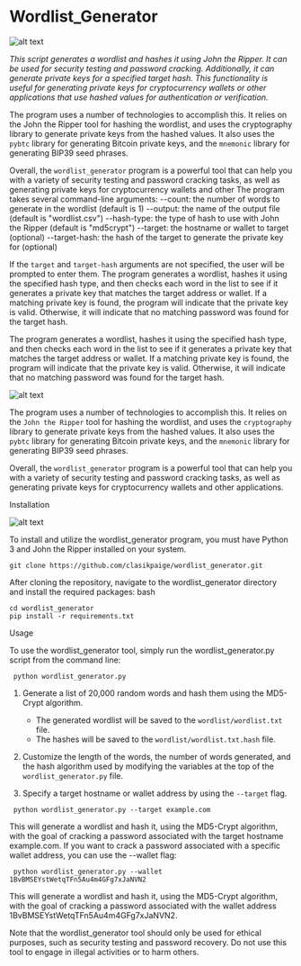 # Wordlist_Generator
![alt text](https://www.dropbox.com/s/2jgjgzzl4b7m4gg/Photo%2014-05-2023%2C%2012%2001%2056%20PM.jpg?raw=1)

*This script generates a wordlist and hashes it using John the Ripper.
It can be used for security testing and password cracking.
Additionally, it can generate private keys for a specified target hash.*
*This functionality is useful for generating private keys for cryptocurrency wallets or other applications that use hashed values for authentication or verification.*

 The program uses a number of technologies to accomplish this. It relies on the John the Ripper tool for hashing the wordlist, and uses the cryptography library to generate private keys from the hashed values. It also uses the `pybtc` library for generating Bitcoin private keys, and the `mnemonic` library for generating BIP39 seed phrases.

Overall, the `wordlist_generator` program is a powerful tool that can help you with a variety of security testing and password cracking tasks, as well as generating private keys for cryptocurrency wallets and other The program takes several command-line arguments:
--count: the number of words to generate in the wordlist (default is 1)
--output: the name of the output file (default is "wordlist.csv")
--hash-type: the type of hash to use with John the Ripper (default is "md5crypt")
--target: the hostname or wallet to target (optional)
--target-hash: the hash of the target to generate the private key for (optional)

If the `target` and `target-hash` arguments are not specified, the user will be prompted to enter them. The program generates a wordlist, hashes it using the specified hash type, and then checks each word in the list to see if it generates a private key that matches the target address or wallet. If a matching private key is found, the program will indicate that the private key is valid. Otherwise, it will indicate that no matching password was found for the target hash.




The program generates a wordlist, hashes it using the specified hash type, and then checks each word in the list to see if it generates a private key that matches the target address or wallet. If a matching private key is found, the program will indicate that the private key is valid. Otherwise, it will indicate that no matching password was found for the target hash.



![alt text](https://www.dropbox.com/s/1x2avy6hc9qsned/Photo%2014-05-2023%2C%2011%2045%2049%20AM.jpg?raw=1)



The program uses a number of technologies to accomplish this. It relies on the `John the Ripper` tool for hashing the wordlist, and uses the `cryptography` library to generate private keys from the hashed values. It also uses the `pybtc` library for generating Bitcoin private keys, and the `mnemonic` library for generating BIP39 seed phrases.

Overall, the `wordlist_generator` program is a powerful tool that can help you with a variety of security testing and password cracking tasks, as well as generating private keys for cryptocurrency wallets and other applications.

Installation

![alt text](https://www.dropbox.com/s/8t4cem1pmf3vmow/Photo%2014-05-2023%2C%2011%2048%2052%20AM.jpg?raw=1)

To install and utilize the wordlist_generator program, you must have Python 3 and John the Ripper installed on your system.
```
git clone https://github.com/clasikpaige/wordlist_generator.git
```
After cloning the repository, navigate to the wordlist_generator directory and install the required packages:
bash
```
cd wordlist_generator
pip install -r requirements.txt
```
Usage

To use the wordlist_generator tool, simply run the wordlist_generator.py script from the command line:

```
 python wordlist_generator.py
```
1. Generate a list of 20,000 random words and hash them using the MD5-Crypt algorithm. 
    - The generated wordlist will be saved to the `wordlist/wordlist.txt` file. 
    - The hashes will be saved to the `wordlist/wordlist.txt.hash` file.

2. Customize the length of the words, the number of words generated, and the hash algorithm used by modifying the variables at the top of the `wordlist_generator.py` file.

3. Specify a target hostname or wallet address by using the `--target` flag.

```
 python wordlist_generator.py --target example.com
```
This will generate a wordlist and hash it, using the MD5-Crypt algorithm, with the goal of cracking a password associated with the target hostname example.com. If you want to crack a password associated with a specific wallet address, you can use the --wallet flag:

```
 python wordlist_generator.py --wallet 1BvBMSEYstWetqTFn5Au4m4GFg7xJaNVN2
```
This will generate a wordlist and hash it, using the MD5-Crypt algorithm, with the goal of cracking a password associated with the wallet address 1BvBMSEYstWetqTFn5Au4m4GFg7xJaNVN2.

Note that the wordlist_generator tool should only be used for ethical purposes, such as security testing and password recovery. Do not use this tool to engage in illegal activities or to harm others.